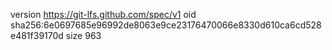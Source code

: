 version https://git-lfs.github.com/spec/v1
oid sha256:6e0697685e96992de8063e9ce23176470066e8330d610ca6cd528e481f39170d
size 963
